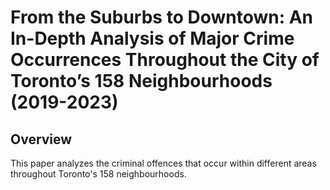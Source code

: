 # From the Suburbs to Downtown: An In-Depth Analysis of Major Crime Occurrences Throughout the City of Toronto’s 158 Neighbourhoods (2019-2023)

## Overview
This paper analyzes the criminal offences that occur within different areas throughout Toronto's 158 neighbourhoods.
